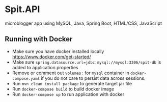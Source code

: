 # Spit.API

microblogger app using MySQL, Java, Spring Boot, HTML/CSS, JavaScript

## Running with Docker
* Make sure you have docker installed locally https://www.docker.com/get-started/
* Make sure `spring.datasource.url=jdbc:mysql://mysql:3306/spit-db` is added to application.properties
* Remove or comment out `volumes:` for `mysql` container in `docker-compose.yaml` if you do not care to persist data across sessions.
* Run `mvn clean install package` to generate target jar file
* Run `docker-compose build` to build docker image
* Run `docker-compose up` to run application with docker
